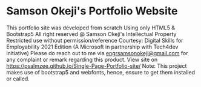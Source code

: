 # Samson Okeji's Portfolio Website
This portfolio site was developed from scratch Using only HTML5 & Bootstrap5
All right reserved @ Samson Okeji's Intellectual Property
Restricted use without permission/reference
Courtesy: Digital Skills for Employability 2021 Edition (A Microsoft in partnership with Tech4dev initiative)
Please do reach out to me via engrsamsonokeji@gmail.com for any complaint or remark regarding this product.
View site on https://psalmzee.github.io/Single-Page-Portfolio-site/
Note: This project makes use of bootstrap5 and webfonts, hence, ensure to get them installed or called.
